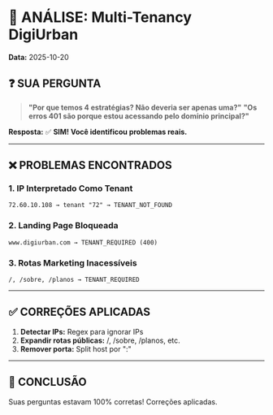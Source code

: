 # 🏢 ANÁLISE: Multi-Tenancy DigiUrban

**Data:** 2025-10-20

## ❓ SUA PERGUNTA

> **"Por que temos 4 estratégias? Não deveria ser apenas uma?"**
> **"Os erros 401 são porque estou acessando pelo domínio principal?"**

**Resposta:** ✅ **SIM! Você identificou problemas reais.**

---

## ❌ PROBLEMAS ENCONTRADOS

### 1. IP Interpretado Como Tenant
```
72.60.10.108 → tenant "72" → TENANT_NOT_FOUND
```

### 2. Landing Page Bloqueada  
```
www.digiurban.com → TENANT_REQUIRED (400)
```

### 3. Rotas Marketing Inacessíveis
```
/, /sobre, /planos → TENANT_REQUIRED
```

---

## ✅ CORREÇÕES APLICADAS

1. **Detectar IPs:** Regex para ignorar IPs
2. **Expandir rotas públicas:** /, /sobre, /planos, etc.
3. **Remover porta:** Split host por ":"

---

## 🎯 CONCLUSÃO

Suas perguntas estavam 100% corretas! Correções aplicadas.
